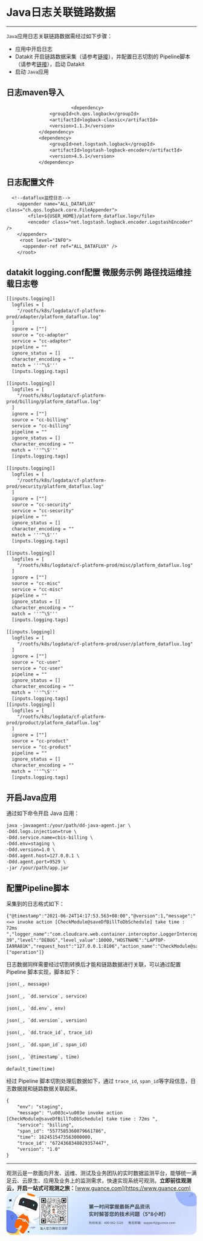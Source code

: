 # Java日志关联链路数据
---

`Java`应用日志关联链路数据需经过如下步骤：

- 应用中开启日志
- Datakit 开启链路数据采集（请参考[链接](https://www.yuque.com/dataflux/datakit/ddtrace)），并配置日志切割的 Pipeline脚本（请参考[链接](https://www.yuque.com/dataflux/datakit/pipeline)），启动 Datakit
- 启动 `Java`应用
## 日志maven导入

```
 						<dependency>
                <groupId>ch.qos.logback</groupId>
                <artifactId>logback-classic</artifactId>
                <version>1.1.3</version>
            </dependency>
            <dependency>
                <groupId>net.logstash.logback</groupId>
                <artifactId>logstash-logback-encoder</artifactId>
                <version>4.5.1</version>
            </dependency>
```

## 日志配置文件

```
  <!--dataflux监控日志-->
    <appender name="ALL_DATAFLUX" class="ch.qos.logback.core.FileAppender">
        <file>${USER_HOME}/platform_dataflux.log</file>
        <encoder class="net.logstash.logback.encoder.LogstashEncoder" />
    </appender>
     <root level="INFO">
      <appender-ref ref="ALL_DATAFLUX" />
    </root>
```

## datakit logging.conf配置 微服务示例 路径找运维挂载日志卷

```
[[inputs.logging]]
  logfiles = [
    "/rootfs/k8s/logdata/cf-platform-prod/adapter/platform_dataflux.log" 
  ]
  ignore = [""]
  source = "cc-adapter"
  service = "cc-adapter"
  pipeline = ""
  ignore_status = []
  character_encoding = ""
  match = '''^\S'''
  [inputs.logging.tags]

[[inputs.logging]]
  logfiles = [
    "/rootfs/k8s/logdata/cf-platform-prod/billing/platform_dataflux.log"
  ]
  ignore = [""]
  source = "cc-billing"
  service = "cc-billing"
  pipeline = ""
  ignore_status = []
  character_encoding = ""
  match = '''^\S'''
  [inputs.logging.tags]

[[inputs.logging]]
  logfiles = [
    "/rootfs/k8s/logdata/cf-platform-prod/security/platform_dataflux.log"
  ]
  ignore = [""]
  source = "cc-security"
  service = "cc-security"
  pipeline = ""
  ignore_status = []
  character_encoding = ""
  match = '''^\S'''
  [inputs.logging.tags]

[[inputs.logging]]
  logfiles = [
    "/rootfs/k8s/logdata/cf-platform-prod/misc/platform_dataflux.log"
  ]
  ignore = [""]
  source = "cc-misc"
  service = "cc-misc"
  pipeline = ""
  ignore_status = []
  character_encoding = ""
  match = '''^\S'''
  [inputs.logging.tags]

[[inputs.logging]]
  logfiles = [
    "/rootfs/k8s/logdata/cf-platform-prod/user/platform_dataflux.log"
  ]
  ignore = [""]
  source = "cc-user"
  service = "cc-user"
  pipeline = ""
  ignore_status = []
  character_encoding = ""
  match = '''^\S'''
  [inputs.logging.tags]
[[inputs.logging]]
  logfiles = [
    "/rootfs/k8s/logdata/cf-platform-prod/product/platform_dataflux.log"
  ]
  ignore = [""]
  source = "cc-product"
  service = "cc-product"
  pipeline = ""
  ignore_status = []
  character_encoding = ""
  match = '''^\S'''
  [inputs.logging.tags]
```

## 开启Java应用

通过如下命令开启 Java 应用：

```shell
java -javaagent:/your/path/dd-java-agent.jar \
-Ddd.logs.injection=true \
-Ddd.service.name=cbis-billing \
-Ddd.env=staging \
-Ddd.version=1.0 \
-Ddd.agent.host=127.0.0.1 \
-Ddd.agent.port=9529 \
-jar /your/path/app.jar
```
## 配置Pipeline脚本

采集到的日志格式如下：

```shell
{"@timestamp":"2021-06-24T14:17:53.563+08:00","@version":1,"message":"<=> invoke action [CheckModule@saveDfBillToDbSchedule] take time : 72ms ","logger_name":"com.cloudcare.web.container.interceptor.LoggerInterceptor","thread_name":"qtp454424866-39","level":"DEBUG","level_value":10000,"HOSTNAME":"LAPTOP-IA9RA81K","request_host":"127.0.0.1:8106","action_name":"CheckModule@saveDfBillToDbSchedule","request_id":"60d423840fe1874814490456","request_remote_host":"192.168.241.1","response_error_code":"Worker.NotFound","dd.service":"billing","dd.env":"staging","dd.span_id":"5577585360079661786","dd.trace_id":"6724368348029357447","dd.version":"1.0","tags":["operation"]}
```

日志数据同样需要经过切割转换后才能和链路数据进行关联，可以通过配置 Pipeline 脚本实现，脚本如下：

```
json(_, message)

json(_, `dd.service`, service)

json(_, `dd.env`, env)

json(_, `dd.version`, version)

json(_, `dd.trace_id`, trace_id)

json(_, `dd.span_id`, span_id)

json(_, `@timestamp`, time)

default_time(time)
```

经过 Pipeline 脚本切割处理后数据如下，通过 `trace_id`, `span_id`等字段信息，日志数据就和链路数据关联起来。

```
{
    "env": "staging",
    "message": "\u003c=\u003e invoke action [CheckModule@saveDfBillToDbSchedule] take time : 72ms ",
    "service": "billing",
    "span_id": "5577585360079661786",
    "time": 1624515473563000000,
    "trace_id": "6724368348029357447",
    "version": "1.0"
}

```


---

观测云是一款面向开发、运维、测试及业务团队的实时数据监测平台，能够统一满足云、云原生、应用及业务上的监测需求，快速实现系统可观测。**立即前往观测云，开启一站式可观测之旅：**[www.guance.com](https://www.guance.com)
![](../../img/logo_2.png)
